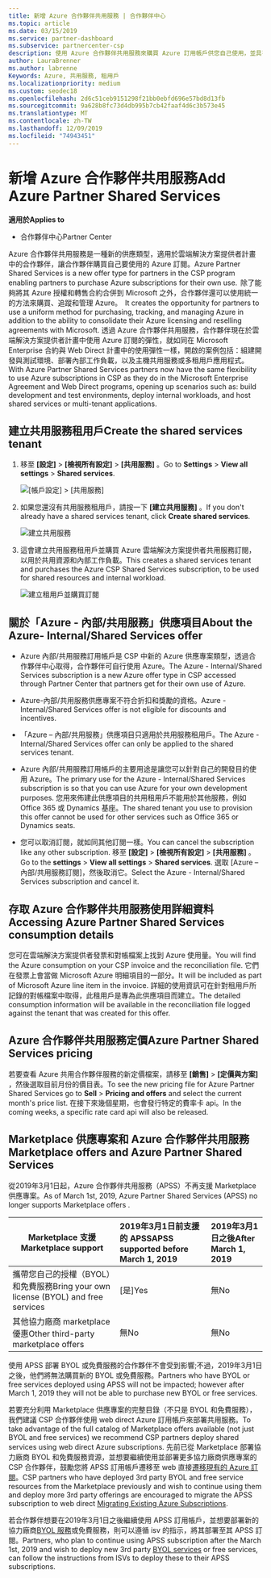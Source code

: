 ```yaml
---
title: 新增 Azure 合作夥伴共用服務 | 合作夥伴中心
ms.topic: article
ms.date: 03/15/2019
ms.service: partner-dashboard
ms.subservice: partnercenter-csp
description: 使用 Azure 合作夥伴共用服務來購買 Azure 訂用帳戶供您自己使用，並具有可用於購買、追蹤和管理 Azure 的統一方法。
author: LauraBrenner
ms.author: labrenne
Keywords: Azure, 共用服務, 租用戶
ms.localizationpriority: medium
ms.custom: seodec18
ms.openlocfilehash: 2d6c51ceb9151298f21bb0ebfd696e57bd8d13fb
ms.sourcegitcommit: 9a628b8fc73d4db995b7cb42faaf4d6c3b573e45
ms.translationtype: MT
ms.contentlocale: zh-TW
ms.lasthandoff: 12/09/2019
ms.locfileid: "74943451"
---
```

# <a name="add-azure-partner-shared-services"></a><span data-ttu-id="d5e25-104">新增 Azure 合作夥伴共用服務</span><span class="sxs-lookup"><span data-stu-id="d5e25-104">Add Azure Partner Shared Services</span></span>

<span data-ttu-id="d5e25-105">**適用於**</span><span class="sxs-lookup"><span data-stu-id="d5e25-105">**Applies to**</span></span>

-  <span data-ttu-id="d5e25-106">合作夥伴中心</span><span class="sxs-lookup"><span data-stu-id="d5e25-106">Partner Center</span></span>

<span data-ttu-id="d5e25-107">Azure 合作夥伴共用服務是一種新的供應類型，適用於雲端解決方案提供者計畫中的合作夥伴，讓合作夥伴購買自己要使用的 Azure 訂閱。</span><span class="sxs-lookup"><span data-stu-id="d5e25-107">Azure Partner Shared Services is a new offer type for partners in the CSP program enabling partners to purchase Azure subscriptions for their own use.</span></span><span data-ttu-id="d5e25-108">  除了能夠將其 Azure 授權和轉售合約合併到 Microsoft 之外，合作夥伴還可以使用統一的方法來購買、追蹤和管理 Azure。</span><span class="sxs-lookup"><span data-stu-id="d5e25-108">  It creates the opportunity for partners to use a uniform method for purchasing, tracking, and managing Azure in addition to the ability to consolidate their Azure licensing and reselling agreements with Microsoft.</span></span> <span data-ttu-id="d5e25-109">透過 Azure 合作夥伴共用服務，合作夥伴現在於雲端解決方案提供者計畫中使用 Azure 訂閱的彈性，就如同在 Microsoft Enterprise 合約與 Web Direct 計畫中的使用彈性一樣，開啟的案例包括：組建開發與測試環境、部署內部工作負載，以及主機共用服務或多租用戶應用程式。</span><span class="sxs-lookup"><span data-stu-id="d5e25-109">With Azure Partner Shared Services partners now have the same flexibility to use Azure subscriptions in CSP as they do in the Microsoft Enterprise Agreement and Web Direct programs, opening up scenarios such as:  build development and test environments, deploy internal workloads, and host shared services or multi-tenant applications.</span></span>  

## <a name="create-the-shared-services-tenant"></a><span data-ttu-id="d5e25-110">建立共用服務租用戶</span><span class="sxs-lookup"><span data-stu-id="d5e25-110">Create the shared services tenant</span></span>

1. <span data-ttu-id="d5e25-111">移至 **\[設定\]**  >  **\[檢視所有設定\]**  >  **\[共用服務\]** 。</span><span class="sxs-lookup"><span data-stu-id="d5e25-111">Go to **Settings** > **View all settings** > **Shared services**.</span></span>

    ![**\[帳戶設定\]** > **\[共用服務\]**](images/sharedservices2.png)

2. <span data-ttu-id="d5e25-113">如果您還沒有共用服務租用戶，請按一下 **\[建立共用服務\]** 。</span><span class="sxs-lookup"><span data-stu-id="d5e25-113">If you don't already have a shared services tenant, click **Create shared services**.</span></span>

    ![建立共用服務](images/sharedservices3.png)

3. <span data-ttu-id="d5e25-115">這會建立共用服務租用戶並購買 Azure 雲端解決方案提供者共用服務訂閱，以用於共用資源和內部工作負載。</span><span class="sxs-lookup"><span data-stu-id="d5e25-115">This creates a shared services tenant and purchases the Azure CSP Shared Services subscription, to be used for shared resources and internal workload.</span></span>

    ![建立租用戶並購買訂閱](images/sharedservices5.png)

## <a name="about-the-azure--internalshared-services-offer"></a><span data-ttu-id="d5e25-117">關於「Azure - 內部/共用服務」供應項目</span><span class="sxs-lookup"><span data-stu-id="d5e25-117">About the Azure- Internal/Shared Services offer</span></span>

- <span data-ttu-id="d5e25-118">Azure 內部/共用服務訂用帳戶是 CSP 中新的 Azure 供應專案類型，透過合作夥伴中心取得，合作夥伴可自行使用 Azure。</span><span class="sxs-lookup"><span data-stu-id="d5e25-118">The Azure - Internal/Shared Services subscription is a new Azure offer type in CSP accessed through Partner Center that partners get for their own use of Azure.</span></span> 

- <span data-ttu-id="d5e25-119">Azure-內部/共用服務供應專案不符合折扣和獎勵的資格。</span><span class="sxs-lookup"><span data-stu-id="d5e25-119">Azure - Internal/Shared Services offer is not eligible for discounts and incentives.</span></span>

- <span data-ttu-id="d5e25-120">「Azure – 內部/共用服務」供應項目只適用於共用服務租用戶。</span><span class="sxs-lookup"><span data-stu-id="d5e25-120">The Azure - Internal/Shared Services offer can only be applied to the shared services tenant.</span></span>

- <span data-ttu-id="d5e25-121">Azure 內部/共用服務訂用帳戶的主要用途是讓您可以針對自己的開發目的使用 Azure。</span><span class="sxs-lookup"><span data-stu-id="d5e25-121">The primary use for the Azure - Internal/Shared Services subscription is so that you can use Azure for your own development purposes.</span></span> <span data-ttu-id="d5e25-122">您用來佈建此供應項目的共用租用戶不能用於其他服務，例如 Office 365 或 Dynamics 基座。</span><span class="sxs-lookup"><span data-stu-id="d5e25-122">The shared tenant you use to provision this offer cannot be used for other services such as Office 365 or Dynamics seats.</span></span> 

- <span data-ttu-id="d5e25-123">您可以取消訂閱，就如同其他訂閱一樣。</span><span class="sxs-lookup"><span data-stu-id="d5e25-123">You can cancel the subscription like any other subscription.</span></span> <span data-ttu-id="d5e25-124">移至 **\[設定\]**  >  **\[檢視所有設定\]**  >  **\[共用服務\]** 。</span><span class="sxs-lookup"><span data-stu-id="d5e25-124">Go to the **settings** > **View all settings** > **Shared services**.</span></span> <span data-ttu-id="d5e25-125">選取 \[Azure – 內部/共用服務訂閱\]，然後取消它。</span><span class="sxs-lookup"><span data-stu-id="d5e25-125">Select the Azure - Internal/Shared Services subscription and cancel it.</span></span>

## <a name="accessing-azure-partner-shared-services-consumption-details"></a><span data-ttu-id="d5e25-126">存取 Azure 合作夥伴共用服務使用詳細資料</span><span class="sxs-lookup"><span data-stu-id="d5e25-126">Accessing Azure Partner Shared Services consumption details</span></span>

<span data-ttu-id="d5e25-127">您可在雲端解決方案提供者發票和對帳檔案上找到 Azure 使用量。</span><span class="sxs-lookup"><span data-stu-id="d5e25-127">You will find the Azure consumption on your CSP invoice and the reconciliation file.</span></span> <span data-ttu-id="d5e25-128">它們在發票上會當做 Microsoft Azure 明細項目的一部分。</span><span class="sxs-lookup"><span data-stu-id="d5e25-128">It will be included as part of Microsoft Azure line item in the invoice.</span></span> <span data-ttu-id="d5e25-129">詳細的使用資訊可在針對租用戶所記錄的對帳檔案中取得，此租用戶是專為此供應項目而建立。</span><span class="sxs-lookup"><span data-stu-id="d5e25-129">The detailed consumption information will be available in the reconciliation file logged against the tenant that was created for this offer.</span></span> 

## <a name="azure-partner-shared-services-pricing"></a><span data-ttu-id="d5e25-130">Azure 合作夥伴共用服務定價</span><span class="sxs-lookup"><span data-stu-id="d5e25-130">Azure Partner Shared Services pricing</span></span>

<span data-ttu-id="d5e25-131">若要查看 Azure 共用合作夥伴服務的新定價檔案，請移至 **\[銷售\]**  >  **\[定價與方案\]** ，然後選取目前月份的價目表。</span><span class="sxs-lookup"><span data-stu-id="d5e25-131">To see the new pricing file for Azure Partner Shared Services go to **Sell** > **Pricing and offers** and select the current month's price list.</span></span> <span data-ttu-id="d5e25-132">在接下來幾個星期，也會發行特定的費率卡 api。</span><span class="sxs-lookup"><span data-stu-id="d5e25-132">In the coming weeks, a specific rate card api will also be released.</span></span>

## <a name="marketplace-offers-and-azure-partner-shared-services"></a><span data-ttu-id="d5e25-133">Marketplace 供應專案和 Azure 合作夥伴共用服務</span><span class="sxs-lookup"><span data-stu-id="d5e25-133">Marketplace offers and Azure Partner Shared Services</span></span>

<span data-ttu-id="d5e25-134">從2019年3月1日起，Azure 合作夥伴共用服務（APSS）不再支援 Marketplace 供應專案。</span><span class="sxs-lookup"><span data-stu-id="d5e25-134">As of March 1st, 2019, Azure Partner Shared Services (APSS) no longer supports Marketplace offers .</span></span>   

|<span data-ttu-id="d5e25-135">**Marketplace 支援**</span><span class="sxs-lookup"><span data-stu-id="d5e25-135">**Marketplace support**</span></span>   |<span data-ttu-id="d5e25-136">**2019年3月1日前支援的 APSS**</span><span class="sxs-lookup"><span data-stu-id="d5e25-136">**APSS supported before March 1, 2019**</span></span>|<span data-ttu-id="d5e25-137">**2019年3月1日之後**</span><span class="sxs-lookup"><span data-stu-id="d5e25-137">**After March 1, 2019**</span></span>|
|---------------------------|:----------------------------|:-------------------|
|<span data-ttu-id="d5e25-138">攜帶您自己的授權（BYOL）和免費服務</span><span class="sxs-lookup"><span data-stu-id="d5e25-138">Bring your own license (BYOL) and free services</span></span>   | <span data-ttu-id="d5e25-139">[是]</span><span class="sxs-lookup"><span data-stu-id="d5e25-139">Yes</span></span>   | <span data-ttu-id="d5e25-140">無</span><span class="sxs-lookup"><span data-stu-id="d5e25-140">No</span></span>|
|<span data-ttu-id="d5e25-141">其他協力廠商 marketplace 優惠</span><span class="sxs-lookup"><span data-stu-id="d5e25-141">Other third-party marketplace offers</span></span>   | <span data-ttu-id="d5e25-142">無</span><span class="sxs-lookup"><span data-stu-id="d5e25-142">No</span></span>   |<span data-ttu-id="d5e25-143">無</span><span class="sxs-lookup"><span data-stu-id="d5e25-143">No</span></span>|


<span data-ttu-id="d5e25-144">使用 APSS 部署 BYOL 或免費服務的合作夥伴不會受到影響;不過，2019年3月1日之後，他們將無法購買新的 BYOL 或免費服務。</span><span class="sxs-lookup"><span data-stu-id="d5e25-144">Partners who have BYOL or free services deployed using APSS will not be impacted; however after  March 1, 2019 they will not be able to purchase new BYOL or free services.</span></span> 

<span data-ttu-id="d5e25-145">若要充分利用 Marketplace 供應專案的完整目錄（不只是 BYOL 和免費服務），我們建議 CSP 合作夥伴使用 web direct Azure 訂用帳戶來部署共用服務。</span><span class="sxs-lookup"><span data-stu-id="d5e25-145">To take advantage of the full catalog of Marketplace offers available (not just BYOL and free services) we recommend CSP partners deploy shared services using web direct Azure subscriptions.</span></span>  <span data-ttu-id="d5e25-146">先前已從 Marketplace 部署協力廠商 BYOL 和免費服務資源，並想要繼續使用並部署更多協力廠商供應專案的 CSP 合作夥伴，鼓勵您將 APSS 訂用帳戶遷移至 web 直接[遷移現有的 Azure 訂閱](https://docs.microsoft.com/azure/cloud-solution-provider/migration/migration#migrating-existing-azure-subscriptions)。</span><span class="sxs-lookup"><span data-stu-id="d5e25-146">CSP partners who have deployed 3rd party BYOL and free service resources from the Marketplace previously and wish to continue using them and deploy more 3rd party offerings are encouraged to migrate the APSS subscription to web direct [Migrating Existing Azure Subscriptions](https://docs.microsoft.com/azure/cloud-solution-provider/migration/migration#migrating-existing-azure-subscriptions).</span></span>

<span data-ttu-id="d5e25-147">若合作夥伴想要在2019年3月1日之後繼續使用 APSS 訂用帳戶，並想要部署新的協力廠商[BYOL 服務](https://azuremarketplace.microsoft.com/marketplace/apps?filters=byol)或免費服務，則可以遵循 isv 的指示，將其部署至其 APSS 訂閱。</span><span class="sxs-lookup"><span data-stu-id="d5e25-147">Partners, who plan to continue using APSS subscription after the March 1st, 2019 and wish to deploy new 3rd party [BYOL services](https://azuremarketplace.microsoft.com/marketplace/apps?filters=byol) or free services, can follow the instructions from ISVs to deploy these to their APSS subscriptions.</span></span>

